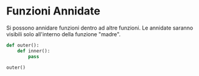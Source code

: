 # Funzioni Annidate

Si possono annidare funzioni dentro ad altre funzioni. Le annidate saranno visibili solo all'interno della funzione "madre".

```python
def outer():
    def inner():
        pass

outer()
```
